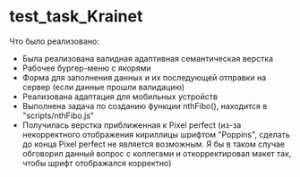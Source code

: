 # test_task_Krainet

Что было реализовано:
* Была реализована валидная адаптивная семантическая верстка
* Рабочее бургер-меню с якорями
* Форма для заполнения данных и их последующей отправки на сервер (если данные прошли валидацию)
* Реализована адаптация для мобильных устройств
* Выполнена задача по созданию функции nthFibo(), находится в "scripts/nthFibo.js"
* Получилась верстка приближенная к Pixel perfect (из-за некорректного отображения кириллицы шрифтом "Poppins", сделать до конца Pixel perfect не является возможным. Я бы в таком случае обговорил данный вопрос с коллегами и откорректировал макет так, чтобы шрифт отображался корректно)
